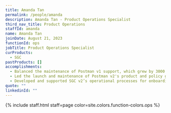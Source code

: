```yaml
---
title: Amanda Tan
permalink: /people/amanda
description: Amanda Tan - Product Operations Specialist
third_nav_title: Product Operations
staffId: amanda
name: Amanda Tan
joinDate: August 21, 2023
functionId: ops
jobTitle: Product Operations Specialist
curProducts:
  - SGC
pastProducts: []
accomplishments:
  - Balanced the maintenance of Postman v1 support, which grew by 3000 users in 6 months, while actively facilitating WOG onboarding for Postman v2.
  - Led the launch and maintenance of Postman v2's product and policy guides.
  - Developed and supported SGC v2’s operational processes for onboarding.
quote: ""
linkedinId: ""
---
```


{% include staff.html staff=page color=site.colors.function-colors.ops %}
